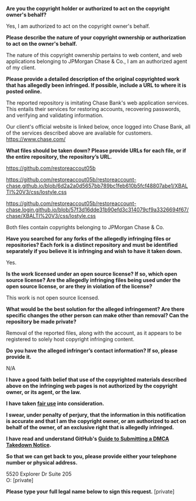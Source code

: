**Are you the copyright holder or authorized to act on the copyright owner's behalf?**

Yes, I am authorized to act on the copyright owner's behalf.

**Please describe the nature of your copyright ownership or authorization to act on the owner's behalf.**

The nature of this copyright ownership pertains to web content, and web applications belonging to JPMorgan Chase & Co., I am an authorized agent of my client.

**Please provide a detailed description of the original copyrighted work that has allegedly been infringed. If possible, include a URL to where it is posted online.**

The reported repository is imitating Chase Bank's web application services. This entails their services for restoring accounts, recovering passwords, and verifying and validating information.

Our client's official website is linked below, once logged into Chase Bank, all of the services described above are available for customers.
https://www.chase.com/

**What files should be taken down? Please provide URLs for each file, or if the entire repository, the repository’s URL.**

https://github.com/restoreaccout05b

https://github.com/restoreaccout05b/restoreaccount-chase.github.io/blob/6d2a2a0d5657bb789bc1feb610b5fcf48807abe1/XBALTI%20V3/css/lostyle.css

https://github.com/restoreaccout05b/restoreaccount-chase.login.github.io/blob/57f3d16dde31b90efd3c314079cf9a3326694f67/chase/XBALTI%20V3/css/lostyle.css

Both files contain copyrights belonging to JPMorgan Chase & Co.

**Have you searched for any forks of the allegedly infringing files or repositories? Each fork is a distinct repository and must be identified separately if you believe it is infringing and wish to have it taken down.**

Yes.

**Is the work licensed under an open source license? If so, which open source license? Are the allegedly infringing files being used under the open source license, or are they in violation of the license?**

This work is not open source licensed.

**What would be the best solution for the alleged infringement? Are there specific changes the other person can make other than removal? Can the repository be made private?**

Removal of the reported files, along with the account, as it appears to be registered to solely host copyright infringing content.

**Do you have the alleged infringer’s contact information? If so, please provide it.**

N/A

**I have a good faith belief that use of the copyrighted materials described above on the infringing web pages is not authorized by the copyright owner, or its agent, or the law.**

**I have taken <a href="https://www.lumendatabase.org/topics/22">fair use</a> into consideration.**

**I swear, under penalty of perjury, that the information in this notification is accurate and that I am the copyright owner, or am authorized to act on behalf of the owner, of an exclusive right that is allegedly infringed.**

**I have read and understand GitHub's <a href="https://docs.github.com/articles/guide-to-submitting-a-dmca-takedown-notice/">Guide to Submitting a DMCA Takedown Notice</a>.**

**So that we can get back to you, please provide either your telephone number or physical address.**

5520 Explorer Dr Suite 205  
O: [private]  

**Please type your full legal name below to sign this request.**
[private]  
